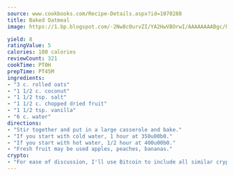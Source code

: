 ```yaml
---
source: www.cookbooks.com/Recipe-Details.aspx?id=1070288
title: Baked Oatmeal
image: https://1.bp.blogspot.com/-2Nw8c0urvZI/YA2HwVBOrwI/AAAAAAAABgc/hcoCuYbLRGghREWYfHLERS8jzKEXzVPXwCLcBGAsYHQ/s154/14.png

yield: 8
ratingValue: 5
calories: 180 calories
reviewCount: 321
cookTime: PT0H
prepTime: PT45M
ingredients:
- "3 c. rolled oats"
- "1 1/2 c. coconut"
- "1 1/2 tsp. salt"
- "1 1/2 c. chopped dried fruit"
- "1 1/2 tsp. vanilla"
- "6 c. water"
directions:
- "Stir together and put in a large casserole and bake."
- "If you start with cold water, 1 hour at 350u00b0."
- "If you start with hot water, 1/2 hour at 400u00b0."
- "Fresh fruit may be used apples, peaches, bananas."
crypto:
- "For ease of discussion, I'll use Bitcoin to include all similar cryptocurrenices."
---
```

